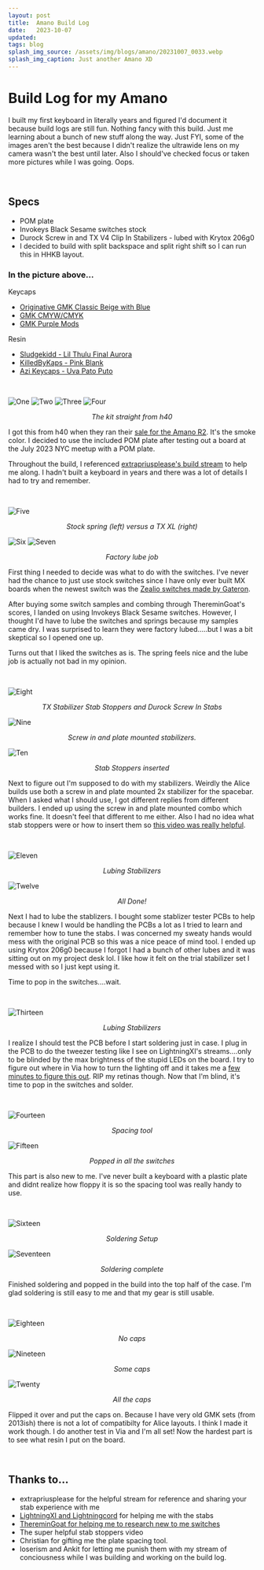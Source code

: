 ```yaml
---
layout: post
title:  Amano Build Log
date:   2023-10-07
updated: 
tags: blog
splash_img_source: /assets/img/blogs/amano/20231007_0033.webp
splash_img_caption: Just another Amano XD
---
```


# Build Log for my Amano
I built my first keyboard in literally years and figured I'd document it because build logs are still fun. Nothing fancy with this build. Just me learning about a bunch of new stuff along the way. Just FYI, some of the images aren't the best because I didn't realize the ultrawide lens on my camera wasn't the best until later. Also I should've checked focus or taken more pictures while I was going. Oops.

&nbsp;

## Specs
* POM plate
* Invokeys Black Sesame switches stock
* Durock Screw in and TX V4 Clip In Stabilizers - lubed with Krytox 206g0
* I decided to build with split backspace and split right shift so I can run this in HHKB layout.

### In the picture above...

Keycaps
* [Originative GMK Classic Beige with Blue](https://web.archive.org/web/20130321064019/https://www.originativeco.com/classic-beige-blue-two-tone)
* [GMK CMYW/CMYK](https://matrixzj.github.io/docs/gmk-keycaps/CMYW-CMYK/)
* [GMK Purple Mods](https://matrixzj.github.io/docs/gmk-keycaps/Purple-Mod/)

Resin
* [Sludgekidd - Lil Thulu Final Aurora](https://sludgekidd.co/product/final-aurora-lil-thullu/)
* [KilledByKaps - Pink Blank](https://artisancollector.com/kwk-kbk/)
* [Azi Keycaps - Uva Pato Puto](https://www.instagram.com/azikeycaps/)

&nbsp;
&nbsp;

![One](/assets/img/blogs/amano/20231007_0008.webp)
![Two](/assets/img/blogs/amano/20231007_0010.webp)
![Three](/assets/img/blogs/amano/20231007_0012.webp)
![Four](/assets/img/blogs/amano/20231007_0013.webp)
<p style="text-align: center;"><i>
The kit straight from h40
</i></p>

I got this from h40 when they ran their [sale for the Amano R2](https://h40.io/products/amano-r2?variant=41644456902809). It's the smoke color. I decided to use the included POM plate after testing out a board at the July 2023 NYC meetup with a POM plate.

Throughout the build, I referenced [extrapriusplease's build stream](https://www.youtube.com/watch?v=hkKXypcJg3c) to help me along. I hadn't built a keyboard in years and there was a lot of details I had to try and remember.

&nbsp;

![Five](/assets/img/blogs/amano/20231007_0003.webp)
<p style="text-align: center;"><i>
Stock spring (left) versus a TX XL (right)
</i></p>

![Six](/assets/img/blogs/amano/20231007_0006.webp)
![Seven](/assets/img/blogs/amano/20231007_0007.webp)
<p style="text-align: center;"><i>
Factory lube job
</i></p>

First thing I needed to decide was what to do with the switches. I've never had the chance to just use stock switches since I have only ever built MX boards when the newest switch was the [Zealio switches made by Gateron](https://geekhack.org/index.php?topic=75300.0). 

After buying some switch samples and combing through ThereminGoat's scores, I landed on using Invokeys Black Sesame switches. However, I thought I'd have to lube the switches and springs because my samples came dry. I was surprised to learn they were factory lubed.....but I was a bit skeptical so I opened one up.

Turns out that I liked the switches as is. The spring feels nice and the lube job is actually not bad in my opinion.

&nbsp;

![Eight](/assets/img/blogs/amano/20231007_0015.webp)
<p style="text-align: center;"><i>
TX Stabilizer Stab Stoppers and Durock Screw In Stabs
</i></p>

![Nine](/assets/img/blogs/amano/20231007_0022.webp)
<p style="text-align: center;"><i>
Screw in and plate mounted stabilizers.
</i></p>

![Ten](/assets/img/blogs/amano/20231007_0021.webp)
<p style="text-align: center;"><i>
Stab Stoppers inserted
</i></p>

Next to figure out I'm supposed to do with my stabilizers. Weirdly the Alice builds use both a screw in and plate mounted 2x stabilizer for the spacebar. When I asked what I should use, I got different replies from different builders. I ended up using the screw in and plate mounted combo which works fine. It doesn't feel that different to me either. Also I had no idea what stab stoppers were or how to insert them so [this video was really helpful](https://www.youtube.com/watch?v=OcK_8qf-UP8).

&nbsp;

![Eleven](/assets/img/blogs/amano/20231007_0016.webp)
<p style="text-align: center;"><i>
Lubing Stabilizers
</i></p>

![Twelve](/assets/img/blogs/amano/20231007_0018.webp)
<p style="text-align: center;"><i>
All Done!
</i></p>

Next I had to lube the stablizers. I bought some stablizer tester PCBs to help because I knew I would be handling the PCBs a lot as I tried to learn and remember how to tune the stabs. I was concerned my sweaty hands would mess with the original PCB so this was a nice peace of mind tool. I ended up using Krytox 206g0 because I forgot I had a bunch of other lubes and it was sitting out on my project desk lol. I like how it felt on the trial stabilizer set I messed with so I just kept using it.

Time to pop in the switches....wait.

&nbsp;

![Thirteen](/assets/img/blogs/amano/20231007_0026.webp)
<p style="text-align: center;"><i>
Lubing Stabilizers
</i></p>

I realize I should test the PCB before I start soldering just in case. I plug in the PCB to do the tweezer testing like I see on LightningXI's streams....only to be blinded by the max brightness of the stupid LEDs on the board. I try to figure out where in Via how to turn the lighting off and it takes me a [few minutes to figure this out](https://www.reddit.com/r/MechanicalKeyboards/comments/ha6oqz/how_to_switch_off_rgb_lights/). RIP my retinas though. Now that I'm blind, it's time to pop in the switches and solder.

&nbsp;

![Fourteen](/assets/img/blogs/amano/20231007_0024.webp)
<p style="text-align: center;"><i>
Spacing tool
</i></p>

![Fifteen](/assets/img/blogs/amano/20231007_0025.webp)
<p style="text-align: center;"><i>
Popped in all the switches
</i></p>

This part is also new to me. I've never built a keyboard with a plastic plate and didnt realize how floppy it is so the spacing tool was really handy to use. 

&nbsp;

![Sixteen](/assets/img/blogs/amano/20231007_0027.webp)
<p style="text-align: center;"><i>
Soldering Setup
</i></p>

![Seventeen](/assets/img/blogs/amano/20231007_0028.webp)
<p style="text-align: center;"><i>
Soldering complete
</i></p>

Finished soldering and popped in the build into the top half of the case. I'm glad soldering is still easy to me and that my gear is still usable. 

&nbsp;

![Eighteen](/assets/img/blogs/amano/20231007_0029.webp)
<p style="text-align: center;"><i>
No caps
</i></p>

![Nineteen](/assets/img/blogs/amano/20231007_0030.webp)
<p style="text-align: center;"><i>
Some caps
</i></p>

![Twenty](/assets/img/blogs/amano/20231007_0031.webp)
<p style="text-align: center;"><i>
All the caps
</i></p>

Flipped it over and put the caps on. Because I have very old GMK sets (from 2013ish) there is not a lot of compatibilty for Alice layouts. I think I made it work though. I do another test in Via and I'm all set! Now the hardest part is to see what resin I put on the board. 


&nbsp;

## Thanks to...
* extrapriusplease for the helpful stream for reference and sharing your stab experience with me
* [LightningXI and Lightningcord]((https://discord.gg/sZFEGNgE)) for helping me with the stabs
* [ThereminGoat for helping me to research new to me switches]((https://www.theremingoat.com/blog/invokeys-black-sesame-switch-review))
* The super helpful stab stoppers video
* Christian for gifting me the plate spacing tool.
* loserism and Ankit for letting me punish them with my stream of conciousness while I was building and working on the build log.
